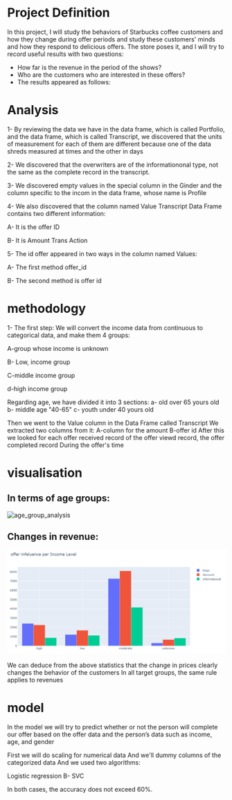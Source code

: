
# Project Definition




In this project, I will study the behaviors of Starbucks coffee customers and how they change during offer periods and study these customers' minds and how they respond to delicious offers. The store poses it, and I will try to record useful results with two questions:

 - How far is the revenue in the period of the shows?
 - Who are the customers who are interested in these offers?
 - The results appeared as follows:

# Analysis
1- By reviewing the data we have in the data frame, which is called Portfolio, and the data frame, which is called Transcript, we discovered that the units of measurement for each of them are different because one of the data shreds measured at times and the other in days

2- We discovered that the overwriters are of the informationonal type, not the same as the complete record in the transcript.

3- We discovered empty values ​​in the special column in the Ginder and the column specific to the incom in the data frame, whose name is Profile

4- We also discovered that the column named Value Transcript Data Frame contains two different information:

A- It is the offer ID

B- It is Amount Trans Action

5- The id offer appeared in two ways in the column named Values:

A- The first method offer_id

B- The second method is offer id

# methodology
1- The first step: We will convert the income data from continuous to categorical data, and make them 4 groups:

A-group whose income is unknown

B- Low,  income group

C-middle  income group

d-high income group


Regarding age, we have divided it into 3 sections:
a- old over 65 yours old
b- middle age "40-65"
c- youth under 40 yours old

Then we went to the Value column in the Data Frame called Transcript
We extracted two columns from it:
A-column for the amount
B-offer id
After this we looked for each offer received record of the offer viewd record, the offer completed record
During the  offer's time

# visualisation


## In terms of age groups:

![age_group_analysis](age_group_ana.lysispng)

## Changes in revenue:

![income_analysis](income_analysis.png)


 We can deduce from the above statistics that the change in prices clearly changes the behavior of the customers
 In all target groups, the same rule applies to revenues
 
 
 # model
In the model we will try to predict whether or not the person will complete our offer based on the offer data and the person’s data such as income, age, and gender
 
 First we will do scaling for numerical data And we'll dummy columns of the categorized data
 And we used two algorithms:

Logistic regression
B- SVC

In both cases, the accuracy does not exceed 60%.
